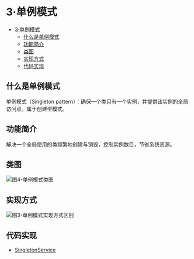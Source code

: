 # 3·单例模式

- [3·单例模式](#3单例模式)
  - [什么是单例模式](#什么是单例模式)
  - [功能简介](#功能简介)
  - [类图](#类图)
  - [实现方式](#实现方式)
  - [代码实现](#代码实现)

## 什么是单例模式
单例模式（Singleton pattern）：确保一个类只有一个实例，并提供该实例的全局访问点。属于创建型模式。

## 功能简介
解决一个全局使用的类频繁地创建与销毁，控制实例数目，节省系统资源。

## 类图
![图4-单例模式类图](images/图4-单例模式类图.jpg)

## 实现方式
![图3-单例模式实现方式区别](images/图3-单例模式实现方式区别.png)

## 代码实现
- [SingletonService](/src/main/java/com/ly/pattern/singleton/SingletonService.java)
